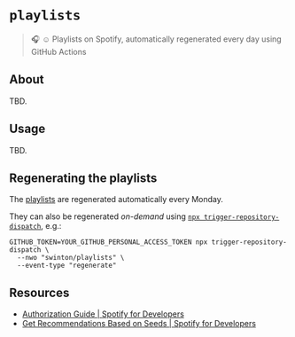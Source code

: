 # `playlists`
> :headphones: :relaxed: Playlists on Spotify, automatically regenerated every day using GitHub Actions

## About

TBD.

## Usage

TBD.

## Regenerating the playlists

The [playlists](playlists) are regenerated automatically every Monday.

They can also be regenerated _on-demand_ using [`npx trigger-repository-dispatch`](https://github.com/swinton/trigger-repository-dispatch), e.g.:

```shell
GITHUB_TOKEN=YOUR_GITHUB_PERSONAL_ACCESS_TOKEN npx trigger-repository-dispatch \
  --nwo "swinton/playlists" \
  --event-type "regenerate"
```

## Resources
- [Authorization Guide | Spotify for Developers](https://developer.spotify.com/documentation/general/guides/authorization-guide/)
- [Get Recommendations Based on Seeds | Spotify for Developers](https://developer.spotify.com/documentation/web-api/reference/browse/get-recommendations/)
